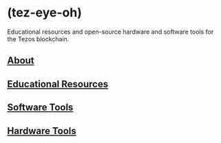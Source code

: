# (tez-eye-oh) 

Educational resources and open-source hardware and software tools for the Tezos blockchain.

## [About](pages/about.md)

## [Educational Resources](pages/educatonal.md)

## [Software Tools](pages/software.md)

## [Hardware Tools](pages/hardware.md)
